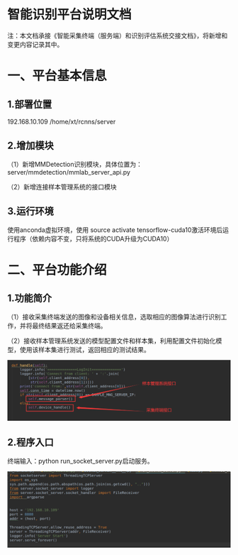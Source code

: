 # 智能识别平台说明文档

注：本文档承接《智能采集终端（服务端）和识别评估系统交接文档》，将新增和变更内容记录其中。

# 一、平台基本信息

## 1.部署位置

192.168.10.109 /home/xt/rcnns/server

## 2.增加模块

（1）新增MMDetection识别模块，具体位置为：server/mmdetection/mmlab_server_api.py

（2）新增连接样本管理系统的接口模块

## 3.运行环境

使用anconda虚拟环境，使用 source activate tensorflow-cuda10激活环境后运行程序（依赖内容不变，只将系统的CUDA升级为CUDA10）

# 二、平台功能介绍

## 1.功能简介

（1）接收采集终端发送的图像和设备相关信息，选取相应的图像算法进行识别工作，并将最终结果返还给采集终端。

（2）接收样本管理系统发送的模型配置文件和样本集，利用配置文件初始化模型，使用该样本集进行测试，返回相应的测试结果。

![1585120218251](交接文档用图片/1585120218251.png)

## 2.程序入口

终端输入：python run_socket_server.py启动服务。

![1585294973568](交接文档用图片/交接2.png)